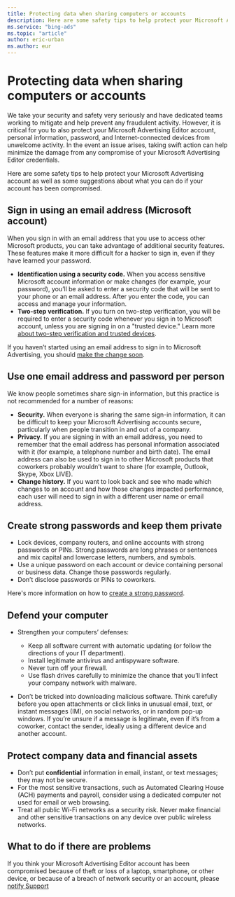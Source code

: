 ```yaml
---
title: Protecting data when sharing computers or accounts
description: Here are some safety tips to help protect your Microsoft Advertising Editor account as well as some suggestions about what you can do if your account has been compromised.
ms.service: "bing-ads"
ms.topic: "article"
author: eric-urban
ms.author: eur
---
```


# Protecting data when sharing computers or accounts

We take your security and safety very seriously and have dedicated teams working to mitigate and help prevent any fraudulent activity. However, it is critical for you to also protect your Microsoft Advertising Editor account, personal information, password, and Internet-connected devices from unwelcome activity. In the event an issue arises, taking swift action can help minimize the damage from any compromise of your Microsoft Advertising Editor credentials.

Here are some safety tips to help protect your Microsoft Advertising account as well as some suggestions about what you can do if your account has been compromised.

## Sign in using an email address (Microsoft account)
When you sign in with an email address that you use to access other Microsoft products, you can take advantage of additional security features. These features make it more difficult for a hacker to sign in, even if they have learned your password.

- **Identification using a security code.** When you access sensitive Microsoft account information or make changes (for example, your password), you’ll be asked to enter a security code that will be sent to your phone or an email address. After you enter the code, you can access and manage your information.
- **Two-step verification.** If you turn on two-step verification, you will be required to enter a security code whenever you sign in to  Microsoft account, unless you are signing in on a "trusted device."  Learn more [about two-step verification and trusted devices](https://go.microsoft.com/fwlink?LinkId=398313).

If you haven’t started using an email address to sign in to Microsoft Advertising, you should [make the change soon](./hlp_BAE_PROC_UseWLID.md).

## Use one email address and password per person
We know people sometimes share sign-in information, but this practice is not recommended for a number of reasons:

- **Security.** When everyone is sharing the same sign-in information, it can be difficult to keep your Microsoft Advertising accounts secure, particularly  when people transition in and out of a company.
- **Privacy.** If you are signing in with an email address, you need to remember that the email address has personal information associated with it (for example, a telephone number and birth date). The email address can also be used to sign in to other Microsoft products that coworkers probably wouldn’t want to share (for example, Outlook, Skype, Xbox LIVE).
- **Change history.** If you want to look back and see who made which changes to an account and how those changes impacted performance, each user will need to sign in with a different user name or email address.

## Create strong passwords and keep them private
- Lock devices, company routers, and online accounts with strong passwords or PINs. Strong passwords are long phrases or sentences and mix capital and lowercase letters, numbers, and symbols.
- Use a unique password on each account or device containing personal or business data. Change those passwords regularly.
- Don’t disclose passwords or PINs to coworkers.

Here's more information on how to [create a strong password](https://go.microsoft.com/fwlink?LinkId=398334).

## Defend your computer
- Strengthen your computers’ defenses:
  - Keep all software current with automatic updating (or follow the directions of your IT department).
  - Install legitimate antivirus and antispyware software.
  - Never turn off your firewall.
  - Use flash drives carefully to minimize the chance that you’ll infect your company network with malware.

- Don’t be tricked into downloading malicious software. Think carefully before you open attachments or click links in unusual email, text, or instant messages (IM), on social networks, or in random pop-up windows. If you’re unsure if a message is legitimate, even if it’s from a coworker, contact the sender, ideally using a different device and another account.

## Protect company data and financial assets
- Don’t put **confidential** information in email, instant, or text messages; they may not be secure.
- For the most sensitive transactions, such as Automated Clearing House (ACH) payments and payroll, consider using a dedicated computer not used for email or web browsing.
- Treat all public Wi-Fi networks as a security risk. Never make financial and other sensitive transactions on any device over public wireless networks.

## What to do if there are problems

If you think your Microsoft Advertising Editor account has been compromised because of theft or loss of a laptop, smartphone, or other device, or because of a breach of network security or an account, please [notify Support](https://go.microsoft.com/fwlink?LinkId=398371)



